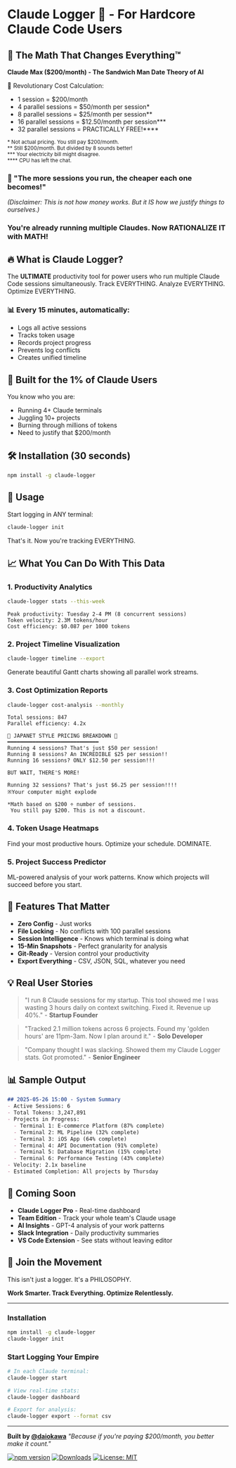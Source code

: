 # Claude Logger 🚀 - For Hardcore Claude Code Users

## 💸 The Math That Changes Everything™

**Claude Max ($200/month) - The Sandwich Man Date Theory of AI**

🧮 Revolutionary Cost Calculation:
- 1 session = $200/month
- 4 parallel sessions = $50/month per session*
- 8 parallel sessions = $25/month per session**
- 16 parallel sessions = $12.50/month per session***
- 32 parallel sessions = PRACTICALLY FREE!****

<sub>* Not actual pricing. You still pay $200/month.</sub>  
<sub>** Still $200/month. But divided by 8 sounds better!</sub>  
<sub>*** Your electricity bill might disagree.</sub>  
<sub>**** CPU has left the chat.</sub>

### 🎯 "The more sessions you run, the cheaper each one becomes!" 
*(Disclaimer: This is not how money works. But it IS how we justify things to ourselves.)*

### You're already running multiple Claudes. Now RATIONALIZE IT with MATH!

## 🔥 What is Claude Logger?

The **ULTIMATE** productivity tool for power users who run multiple Claude Code sessions simultaneously. Track EVERYTHING. Analyze EVERYTHING. Optimize EVERYTHING.

### 📊 Every 15 minutes, automatically:
- Logs all active sessions
- Tracks token usage
- Records project progress  
- Prevents log conflicts
- Creates unified timeline

## 💪 Built for the 1% of Claude Users

You know who you are:
- Running 4+ Claude terminals
- Juggling 10+ projects
- Burning through millions of tokens
- Need to justify that $200/month

## 🛠️ Installation (30 seconds)

```bash
npm install -g claude-logger
```

## 🚀 Usage

Start logging in ANY terminal:
```bash
claude-logger init
```

That's it. Now you're tracking EVERYTHING.

## 📈 What You Can Do With This Data

### 1. **Productivity Analytics**
```bash
claude-logger stats --this-week
```
```
Peak productivity: Tuesday 2-4 PM (8 concurrent sessions)
Token velocity: 2.3M tokens/hour
Cost efficiency: $0.087 per 1000 tokens
```

### 2. **Project Timeline Visualization**
```bash
claude-logger timeline --export
```
Generate beautiful Gantt charts showing all parallel work streams.

### 3. **Cost Optimization Reports**
```bash
claude-logger cost-analysis --monthly
```
```
Total sessions: 847
Parallel efficiency: 4.2x

🎤 JAPANET STYLE PRICING BREAKDOWN 🎤
━━━━━━━━━━━━━━━━━━━━━━━━━━━━━
Running 4 sessions? That's just $50 per session!
Running 8 sessions? An INCREDIBLE $25 per session!!
Running 16 sessions? ONLY $12.50 per session!!!

BUT WAIT, THERE'S MORE!

Running 32 sessions? That's just $6.25 per session!!!!
※Your computer might explode

*Math based on $200 ÷ number of sessions. 
 You still pay $200. This is not a discount.
```

### 4. **Token Usage Heatmaps**
Find your most productive hours. Optimize your schedule. DOMINATE.

### 5. **Project Success Predictor**
ML-powered analysis of your work patterns. Know which projects will succeed before you start.

## 🎯 Features That Matter

- **Zero Config** - Just works
- **File Locking** - No conflicts with 100 parallel sessions
- **Session Intelligence** - Knows which terminal is doing what
- **15-Min Snapshots** - Perfect granularity for analysis
- **Git-Ready** - Version control your productivity
- **Export Everything** - CSV, JSON, SQL, whatever you need

## 💡 Real User Stories

> "I run 8 Claude sessions for my startup. This tool showed me I was wasting 3 hours daily on context switching. Fixed it. Revenue up 40%." - **Startup Founder**

> "Tracked 2.1 million tokens across 6 projects. Found my 'golden hours' are 11pm-3am. Now I plan around it." - **Solo Developer**

> "Company thought I was slacking. Showed them my Claude Logger stats. Got promoted." - **Senior Engineer**

## 📊 Sample Output

```markdown
## 2025-05-26 15:00 - System Summary
- Active Sessions: 6
- Total Tokens: 3,247,891
- Projects in Progress: 
  - Terminal 1: E-commerce Platform (87% complete)
  - Terminal 2: ML Pipeline (32% complete)
  - Terminal 3: iOS App (64% complete)
  - Terminal 4: API Documentation (91% complete)
  - Terminal 5: Database Migration (15% complete)
  - Terminal 6: Performance Testing (43% complete)
- Velocity: 2.1x baseline
- Estimated Completion: All projects by Thursday
```

## 🔮 Coming Soon

- **Claude Logger Pro** - Real-time dashboard
- **Team Edition** - Track your whole team's Claude usage
- **AI Insights** - GPT-4 analysis of your work patterns
- **Slack Integration** - Daily productivity summaries
- **VS Code Extension** - See stats without leaving editor

## 🤝 Join the Movement

This isn't just a logger. It's a PHILOSOPHY.

**Work Smarter. Track Everything. Optimize Relentlessly.**

---

### Installation

```bash
npm install -g claude-logger
claude-logger init
```

### Start Logging Your Empire

```bash
# In each Claude terminal:
claude-logger start

# View real-time stats:
claude-logger dashboard

# Export for analysis:
claude-logger export --format csv
```

---

**Built by [@daiokawa](https://github.com/daiokawa)**
*"Because if you're paying $200/month, you better make it count."*

[![npm version](https://badge.fury.io/js/claude-logger.svg)](https://www.npmjs.com/package/claude-logger)
[![Downloads](https://img.shields.io/npm/dm/claude-logger.svg)](https://www.npmjs.com/package/claude-logger)
[![License: MIT](https://img.shields.io/badge/License-MIT-yellow.svg)](https://opensource.org/licenses/MIT)
